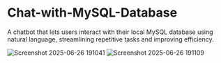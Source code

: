 # Chat-with-MySQL-Database
A chatbot that lets users interact with their local MySQL database using natural language, streamlining repetitive tasks and improving efficiency.

![Screenshot 2025-06-26 191041](https://github.com/user-attachments/assets/7532fae7-74b4-48d7-920e-b2fc31a746b9)
![Screenshot 2025-06-26 191109](https://github.com/user-attachments/assets/291eb1bc-ddd2-4d69-b0f8-2c887262d739)

